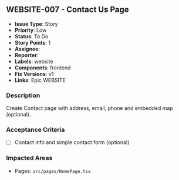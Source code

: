 ## WEBSITE-007 - Contact Us Page

- **Issue Type**: Story
- **Priority**: Low
- **Status**: To Do
- **Story Points**: 1
- **Assignee**: 
- **Reporter**: 
- **Labels**: website
- **Components**: frontend
- **Fix Versions**: v1
- **Links**: Epic WEBSITE

### Description
Create Contact page with address, email, phone and embedded map (optional).

### Acceptance Criteria
- [ ] Contact info and simple contact form (optional)

### Impacted Areas
- Pages: `src/pages/HomePage.tsx`
